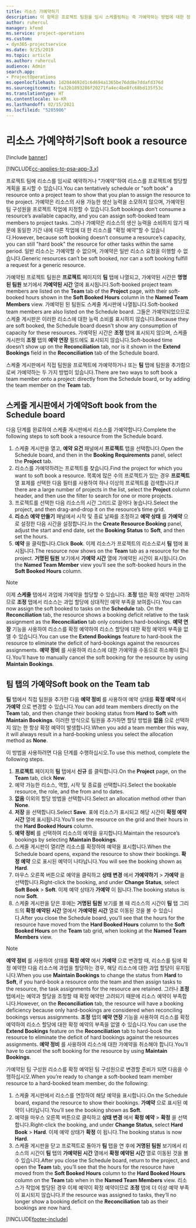 ```yaml
---
title: 리소스 가예약하기
description: 이 항목은 프로젝트 팀원을 임시 스케줄링하는 즉 가예약하는 방법에 대한 정보를 제공합니다.
author: ruhercul
manager: kfend
ms.service: project-operations
ms.custom:
- dyn365-projectservice
ms.date: 9/25/2019
ms.topic: article
ms.author: ruhercul
audience: Admin
search.app:
- ProjectOperations
ms.openlocfilehash: 1d2044692d1c6d694a1365be76dd8e7ddafd376d
ms.sourcegitcommit: fa32b1893286f20271fa4ec4be8fc68bd135f53c
ms.translationtype: HT
ms.contentlocale: ko-KR
ms.lasthandoff: 02/15/2021
ms.locfileid: "5285986"
---
```

# <a name="soft-book-a-resource"></a><span data-ttu-id="d60c2-103">리소스 가예약하기</span><span class="sxs-lookup"><span data-stu-id="d60c2-103">Soft book a resource</span></span>

[!include [banner](../includes/psa-now-project-operations.md)]

[!INCLUDE[cc-applies-to-psa-app-3.x](../includes/cc-applies-to-psa-app-3x.md)]

<span data-ttu-id="d60c2-104">프로젝트 팀에 리소스를 임시로 예약하거나 "가예약"하여 리소스를 프로젝트에 할당할 계획을 표시할 수 있습니다.</span><span class="sxs-lookup"><span data-stu-id="d60c2-104">You can tentatively schedule or "soft book" a resource onto a project team to show that you plan to assign the resource to the project.</span></span> <span data-ttu-id="d60c2-105">가예약은 리소스의 사용 가능한 생산 능력을 소모하지 않으며, 가예약된 팀 구성원을 프로젝트 작업에 지정할 수 있습니다.</span><span class="sxs-lookup"><span data-stu-id="d60c2-105">Soft bookings don’t consume a resource’s available capacity, and you can assign soft-booked team members to project tasks.</span></span> <span data-ttu-id="d60c2-106">그러나 가예약은 리소스의 생산 능력을 소비하지 않기 때문에 동일한 기간 내에 다른 작업에 대 한 리소스를 "확정 예약"할 수 있습니다.</span><span class="sxs-lookup"><span data-stu-id="d60c2-106">However, because soft booking doesn’t consume a resource’s capacity, you can still "hard book" the resource for other tasks within the same period.</span></span> <span data-ttu-id="d60c2-107">일반 리소스는 가예약할 수 없으며, 가예약은 일반 리소스 요청을 이행할 수 없습니다.</span><span class="sxs-lookup"><span data-stu-id="d60c2-107">Generic resources can’t be soft booked, nor can a soft booking fulfill a request for a generic resource.</span></span>

<span data-ttu-id="d60c2-108">가예약된 프로젝트 팀원은 **프로젝트** 페이지의 **팀** 탭에 나열되고, 가예약된 시간은 **명명된 팀원** 보기에서 **가예약된 시간** 열에 표시됩니다.</span><span class="sxs-lookup"><span data-stu-id="d60c2-108">Soft-booked project team members are listed on the **Team** tab of the **Project** page, with their soft-booked hours shown in the **Soft Booked Hours** column in the **Named Team Members** view.</span></span> <span data-ttu-id="d60c2-109">가예약된 된 팀원도 스케줄 게시판에 나열됩니다.</span><span class="sxs-lookup"><span data-stu-id="d60c2-109">Soft-booked team members are also listed on the Schedule board.</span></span> <span data-ttu-id="d60c2-110">그들은 가예약되었으므로 스케줄 게시판은 이러한 리소스에 대한 능력 소비를 표시하지 않습니다.</span><span class="sxs-lookup"><span data-stu-id="d60c2-110">Because they are soft booked, the Schedule board doesn't show any consumption of capacity for these resources.</span></span> <span data-ttu-id="d60c2-111">가예약된 시간은 **조정** 탭에 표시되지 않으며, 스케줄 게시판의 **조정** 탭의 **예약 연장** 필드에도 표시되지 않습니다.</span><span class="sxs-lookup"><span data-stu-id="d60c2-111">Soft-booked time doesn’t show up on the **Reconciliation** tab, nor is it shown in the **Extend Bookings** field in the **Reconciliation** tab of the Schedule board.</span></span> 

<span data-ttu-id="d60c2-112">스케줄 게시판에서 직접 팀원을 프로젝트에 가예약하거나 또는 **팀** 탭에 팀원을 추가함으로써 가예약하는 두 가지 방법이 있습니다.</span><span class="sxs-lookup"><span data-stu-id="d60c2-112">There are two ways to soft book a team member onto a project: directly from the Schedule board, or by adding the team member on the **Team** tab.</span></span> 

## <a name="soft-book-from-the-schedule-board"></a><span data-ttu-id="d60c2-113">스케줄 게시판에서 가예약</span><span class="sxs-lookup"><span data-stu-id="d60c2-113">Soft book from the Schedule board</span></span>
<span data-ttu-id="d60c2-114">다음 단계를 완료하여 스케줄 게시판에서 리소스를 가예약합니다.</span><span class="sxs-lookup"><span data-stu-id="d60c2-114">Complete the following steps to soft book a resource from the Schedule board.</span></span> 

1. <span data-ttu-id="d60c2-115">스케줄 게시판을 열고, **예약 요건** 패널에서 **프로젝트** 탭을 선택합니다.</span><span class="sxs-lookup"><span data-stu-id="d60c2-115">Open the Schedule board, and then in the **Booking Requirements** panel, select the **Project** tab.</span></span>
2. <span data-ttu-id="d60c2-116">리소스를 가예약하려는 프로젝트를 찾습니다.</span><span class="sxs-lookup"><span data-stu-id="d60c2-116">Find the project for which you want to soft book a resource.</span></span> <span data-ttu-id="d60c2-117">목록에 많은 수의 프로젝트가 있는 경우 **프로젝트** 열 표제를 선택한 다음 필터를 사용하여 하나 이상의 프로젝트를 검색합니다.</span><span class="sxs-lookup"><span data-stu-id="d60c2-117">If there are a large number of projects in the list, select the **Project** column header, and then use the filter to search for one or more projects.</span></span>
3. <span data-ttu-id="d60c2-118">프로젝트를 선택한 다음 리소스의 시간 그리드로 끌어다 놓습니다.</span><span class="sxs-lookup"><span data-stu-id="d60c2-118">Select the project, and then drag-and-drop it on the resource’s time grid.</span></span>
5. <span data-ttu-id="d60c2-119">**리소스 예약 만들기** 패널에서 시작 및 종료 날짜를 조정하고 **예약 상태** 를 **가예약** 으로 설정한 다음 시간을 설정합니다.</span><span class="sxs-lookup"><span data-stu-id="d60c2-119">In the **Create Resource Booking** panel, adjust the start and end date, set the **Booking Status** to **Soft**, and then set the hours.</span></span> 
6. <span data-ttu-id="d60c2-120">**예약** 을 클릭합니다.</span><span class="sxs-lookup"><span data-stu-id="d60c2-120">Click **Book**.</span></span> <span data-ttu-id="d60c2-121">이제 리소스가 프로젝트의 리소스로서 **팀** 탭에 표시됩니다.</span><span class="sxs-lookup"><span data-stu-id="d60c2-121">The resource now shows on the **Team** tab as a resource for the project.</span></span> <span data-ttu-id="d60c2-122">**거명된 팀원** 보기에서 **가예약 시간** 열에 가예약된 시간이 표시됩니다.</span><span class="sxs-lookup"><span data-stu-id="d60c2-122">On the **Named Team Member** view you’ll see the soft-booked hours in the **Soft Booked Hours** column.</span></span>

> [!NOTE]
> <span data-ttu-id="d60c2-123">이제 **스케줄** 탭에서 과업에 가예약을 할당할 수 있습니다. **조정** 탭은 확정 예약만 고려하므로 **조정** 탭에서 리소스는 과업 할당에 상대적인 예약 부족을 보여줍니다.</span><span class="sxs-lookup"><span data-stu-id="d60c2-123">You can now assign the soft booked to tasks on the **Schedule** tab. On the **Reconciliation** tab, the resource shows a booking deficit relative to the task assignment as the **Reconciliation** tab only considers hard-bookings.</span></span> <span data-ttu-id="d60c2-124">**예약 연장** 기능을 사용하여 리소스를 확정 예약하여 리소스 할당에 대한 확정 예약의 부족을 없앨 수 있습니다.</span><span class="sxs-lookup"><span data-stu-id="d60c2-124">You can use the **Extend Bookings** feature to hard-book the resource to eliminate the deficit of hard-bookings against the resources assignments.</span></span> <span data-ttu-id="d60c2-125">**예약 정비** 를 사용하여 리소스에 대한 가예약을 수동으로 취소해야 합니다.</span><span class="sxs-lookup"><span data-stu-id="d60c2-125">You’ll have to manually cancel the soft booking for the resource by using **Maintain Bookings**.</span></span>

## <a name="soft-book-on-the-team-tab"></a><span data-ttu-id="d60c2-126">팀 탭의 가예약</span><span class="sxs-lookup"><span data-stu-id="d60c2-126">Soft book on the Team tab</span></span>

<span data-ttu-id="d60c2-127">**팀** 탭에서 직접 팀원을 추가한 다음 **예약 정비** 를 사용하여 예약 상태를 **확정 예약** 에서 **가예약** 으로 변경할 수 있습니다.</span><span class="sxs-lookup"><span data-stu-id="d60c2-127">You can add team members directly on the **Team** tab, and then change their booking status from **Hard** to **Soft** with **Maintain Bookings**.</span></span> <span data-ttu-id="d60c2-128">이러한 방식으로 팀원을 추가하면 할당 방법을 **없음** 으로 선택하지 않는 한 항상 확정 예약이 발생합니다.</span><span class="sxs-lookup"><span data-stu-id="d60c2-128">When you add a team member this way, it will always result in a hard-booking unless you select the allocation method as **None**.</span></span>

<span data-ttu-id="d60c2-129">이 방법을 사용하려면 다음 단계를 수행하십시오.</span><span class="sxs-lookup"><span data-stu-id="d60c2-129">To use this method, complete the following steps.</span></span>

1. <span data-ttu-id="d60c2-130">**프로젝트** 페이지의 **팀** 탭에서 **신규** 를 클릭합니다.</span><span class="sxs-lookup"><span data-stu-id="d60c2-130">On the **Project** page, on the **Team** tab, click **New**.</span></span>
2. <span data-ttu-id="d60c2-131">예약 가능한 리소스, 역할, 시작 및 종료를 선택합니다.</span><span class="sxs-lookup"><span data-stu-id="d60c2-131">Select the bookable resource, the role, and the from and to dates.</span></span>
3. <span data-ttu-id="d60c2-132">**없음** 이외의 할당 방법을 선택합니다.</span><span class="sxs-lookup"><span data-stu-id="d60c2-132">Select an allocation method other than **None**.</span></span>
4. <span data-ttu-id="d60c2-133">**저장** 을 선택합니다.</span><span class="sxs-lookup"><span data-stu-id="d60c2-133">Select **Save**.</span></span> <span data-ttu-id="d60c2-134">표에 리소스가 표시되고 해당 시간이 **확정 예약 시간** 열에 표시됩니다.</span><span class="sxs-lookup"><span data-stu-id="d60c2-134">You’ll see the resource on the grid and their hours in the **Hard Booked Hours** column.</span></span>
5. <span data-ttu-id="d60c2-135">**예약 정비** 를 선택하여 리소스의 예약을 유지합니다.</span><span class="sxs-lookup"><span data-stu-id="d60c2-135">Maintain the resource’s bookings by selecting **Maintain Bookings**.</span></span>
6. <span data-ttu-id="d60c2-136">스케줄 게시판이 열리면 리소스를 확장하여 예약을 표시합니다.</span><span class="sxs-lookup"><span data-stu-id="d60c2-136">When the Schedule board opens, expand the resource to show their bookings.</span></span> <span data-ttu-id="d60c2-137">**확정 예약** 으로 표시된 예약이 나타납니다.</span><span class="sxs-lookup"><span data-stu-id="d60c2-137">You will see the booking shown as **Hard**.</span></span>
7. <span data-ttu-id="d60c2-138">마우스 오른쪽 버튼으로 예약을 클릭하고 **상태 변경** 에서 **가예약하기** \> **가예약** 을 선택합니다.</span><span class="sxs-lookup"><span data-stu-id="d60c2-138">Right-click the booking, and under **Change Status**, select **Soft Book** \> **Soft**.</span></span> <span data-ttu-id="d60c2-139">이제 예약 상태가 **가예약** 이 됩니다.</span><span class="sxs-lookup"><span data-stu-id="d60c2-139">The booking status is now **Soft**.</span></span>
8. <span data-ttu-id="d60c2-140">스케줄 게시판을 닫은 후에는 **거명된 팀원** 보기를 볼 때 리소스의 시간이 **팀** 탭 그리드의 **확정 예약된 시간** 열에서 **가예약된 시간** 열로 이동된 것을 볼 수 있습니다.</span><span class="sxs-lookup"><span data-stu-id="d60c2-140">After you close the Schedule board, you’ll see that the hours for the resource have moved from the **Hard Booked Hours** column to the **Soft Booked Hours** on the **Team** tab grid, when looking at the **Named Team Members** view.</span></span>

> [!NOTE]
> <span data-ttu-id="d60c2-141">**예약 정비** 를 사용하여 상태를 **확정 예약** 에서 **가예약** 으로 변경할 때, 리소스를 팀에 확정 예약한 다음 리소스에 과업을 할당하는 경우, 해당 리소스에 대한 과업 할당이 유지됩니다.</span><span class="sxs-lookup"><span data-stu-id="d60c2-141">When you use **Maintain Bookings** to change the status from **Hard** to **Soft**, if you hard-book a resource onto the team and then assign tasks to the resource, the task assignments for the resource are retained.</span></span> <span data-ttu-id="d60c2-142">그러나 **조정** 탭에서는 예약과 할당을 조정할 때 확정 예약만 고려되기 때문에 리소스 예약이 부족합니다.</span><span class="sxs-lookup"><span data-stu-id="d60c2-142">However, on the **Reconciliation** tab, the resource will have a booking deficiency because only hard-bookings are considered when reconciling bookings versus assignments.</span></span> <span data-ttu-id="d60c2-143">**조정** 탭의 **예약 연장** 기능을 사용하여 리소스를 확정 예약하여 리소스 할당에 대한 확정 예약의 부족을 없앨 수 있습니다.</span><span class="sxs-lookup"><span data-stu-id="d60c2-143">You can use the **Extend Bookings** feature on the **Reconciliation** tab to hard-book the resource to eliminate the deficit of hard bookings against the resources assignments.</span></span> <span data-ttu-id="d60c2-144">**예약 정비** 를 사용하여 리소스에 대한 가예약을 취소해야 합니다.</span><span class="sxs-lookup"><span data-stu-id="d60c2-144">You’ll have to cancel the soft booking for the resource by using **Maintain Bookings**.</span></span>

<span data-ttu-id="d60c2-145">가예약된 팀 구성원 리소스를 확정 예약된 팀 구성원으로 변경할 준비가 되면 다음을 수행하십시오.</span><span class="sxs-lookup"><span data-stu-id="d60c2-145">When you’re ready to change a soft-booked team member resource to a hard-booked team member, do the following:</span></span>

1. <span data-ttu-id="d60c2-146">스케줄 게시판에서 리소스를 연장하여 해당 예약을 표시합니다.</span><span class="sxs-lookup"><span data-stu-id="d60c2-146">On the Schedule board, expand the resource to show their bookings.</span></span> <span data-ttu-id="d60c2-147">**가예약** 으로 표시된 예약이 나타납니다.</span><span class="sxs-lookup"><span data-stu-id="d60c2-147">You’ll see the booking shown as **Soft**.</span></span>
2. <span data-ttu-id="d60c2-148">예약을 마우스 오른쪽 버튼으로 클릭하고 **상태 변경** 에서 **확정 예약** \> **확정** 을 선택합니다.</span><span class="sxs-lookup"><span data-stu-id="d60c2-148">Right-click the booking, and under **Change Status**, select **Hard Book** \> **Hard**.</span></span> <span data-ttu-id="d60c2-149">이제 예약 상태가 **확정** 이 됩니다.</span><span class="sxs-lookup"><span data-stu-id="d60c2-149">The booking status is now **Hard**.</span></span>
3. <span data-ttu-id="d60c2-150">스케줄 게시판을 닫고 프로젝트로 돌아가 **팀** 탭을 연 후에 **거명된 팀원** 보기에서 리소스의 시간이 **팀** 탭의 **가예약된 시간** 열에서 **확정 예약된 시간** 열로 이동된 것을 볼 수 있습니다.</span><span class="sxs-lookup"><span data-stu-id="d60c2-150">After you close the Schedule board, return to the project, and open the **Team** tab, you’ll see that the hours for the resource have moved from the **Soft Booked Hours** column to the **Hard Booked Hours** column on the **Team** tab when in the **Named Team Members** view.</span></span> <span data-ttu-id="d60c2-151">리소스가 작업에 할당된 경우 이제 예약이 확정 예약이므로 **조정** 탭에 더 이상 예약 부족이 표시되지 않습니다.</span><span class="sxs-lookup"><span data-stu-id="d60c2-151">If the resource was assigned to tasks, they’ll no longer show a booking deficit on the **Reconciliation** tab as their bookings are now hard.</span></span>



[!INCLUDE[footer-include](../includes/footer-banner.md)]